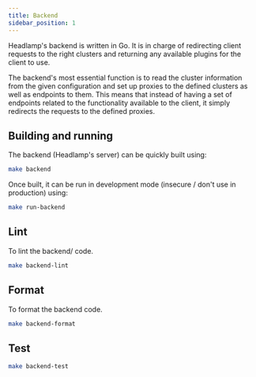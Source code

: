 ```yaml
---
title: Backend
sidebar_position: 1
---
```


Headlamp's backend is written in Go. It is in charge of redirecting
client requests to the right clusters and returning any available
plugins for the client to use.

The backend's most essential function is to read the cluster information
from the given configuration and set up proxies to the defined clusters as
well as endpoints to them. This means that instead of having a set of
endpoints related to the functionality available to the client, it simply
redirects the requests to the defined proxies.

## Building and running

The backend (Headlamp's server) can be quickly built using:

```bash
make backend
```

Once built, it can be run in development mode (insecure / don't use in production) using:

```bash
make run-backend
```

## Lint

To lint the backend/ code.

```bash
make backend-lint
```

## Format

To format the backend code.

```bash
make backend-format
```

## Test

```bash
make backend-test
```
